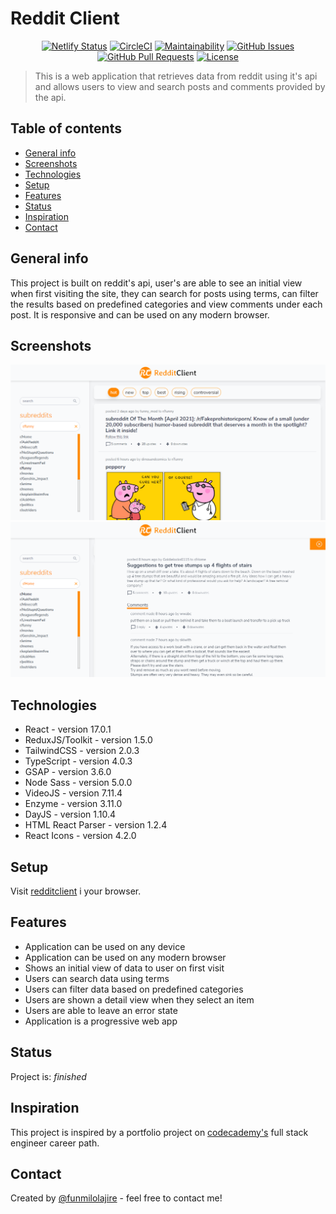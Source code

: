 # Reddit Client  

<div align="center">

[![Netlify Status](https://api.netlify.com/api/v1/badges/8e0a7204-8850-4b4a-9340-01317eaabc56/deploy-status)](https://app.netlify.com/sites/redditclient/deploys)
[![CircleCI](https://circleci.com/gh/funmilolajire/redditclient.svg?style=svg)](https://circleci.com/gh/funmilolajire/redditclient)
[![Maintainability](https://api.codeclimate.com/v1/badges/41d360fd6a9955a30487/maintainability)](https://codeclimate.com/github/funmilolajire/redditclient/maintainability)
[![GitHub Issues](https://img.shields.io/github/issues/funmilolajire/redditclient.svg)](https://github.com/funmilolajire/redditclient/issues)
[![GitHub Pull Requests](https://img.shields.io/github/issues-pr/funmilolajire/redditclient.svg)](https://github.com/funmilolajire/redditclient/pulls)
[![License](https://img.shields.io/badge/license-MIT-blue.svg)](/LICENSE)

</div>

> This is a web application that retrieves data from reddit using it's api and allows users to view and search posts and comments provided by the api.

## Table of contents  

- [General info](#general-info)
- [Screenshots](#screenshots)
- [Technologies](#technologies)
- [Setup](#setup)
- [Features](#features)
- [Status](#status)
- [Inspiration](#inspiration)
- [Contact](#contact)

## General info  

This project is built on reddit's api, user's are able to see an initial view when first visiting the site, they can search for posts using terms, can filter the results based on predefined categories and view comments under each post. It is responsive and can be used on any modern browser.

## Screenshots  

![mainScreenshot](./public/screenshots/RedditClient.png)
![modalScreenshot](./public/screenshots/RedditClientModal.png)

## Technologies  

- React - version 17.0.1  
- ReduxJS/Toolkit - version 1.5.0
- TailwindCSS - version 2.0.3
- TypeScript - version 4.0.3
- GSAP - version 3.6.0
- Node Sass - version 5.0.0
- VideoJS - version 7.11.4
- Enzyme - version 3.11.0
- DayJS - version 1.10.4
- HTML React Parser - version 1.2.4
- React Icons - version 4.2.0

## Setup  

Visit [redditclient](https://redditclient.netlify.app) i your browser.

## Features  

- Application can be used on any device
- Application can be used on any modern browser
- Shows an initial view of data to user on first visit
- Users can search data using terms
- Users can filter data based on predefined categories
- Users are shown a detail view when they select an item
- Users are able to leave an error state
- Application is a progressive web app

## Status  

Project is: _finished_

## Inspiration  

This project is inspired by a portfolio project on [codecademy's](https://www.codecademy.com/paths/full-stack-engineer-career-path) full stack engineer career path.

## Contact  

Created by [@funmilolajire](mailto:funmilolajire@gmail.com) - feel free to contact me!  
